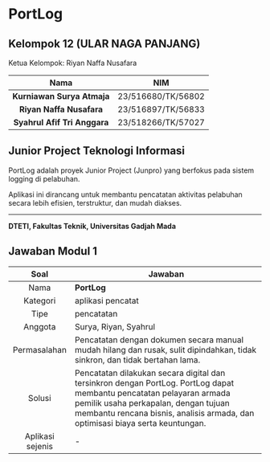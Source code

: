 # PortLog

## Kelompok 12 (ULAR NAGA PANJANG)
Ketua Kelompok: Riyan Naffa Nusafara

| **Nama** 	| **NIM** 	|
|:---:	|:---:	|
| **Kurniawan Surya Atmaja** 	| 23/516680/TK/56802 	|
| **Riyan Naffa Nusafara** 	| 23/516897/TK/56833 	|
| **Syahrul Afif Tri Anggara** 	| 23/518266/TK/57027 	|

## Junior Project Teknologi Informasi
PortLog adalah proyek Junior Project (Junpro) yang berfokus pada sistem logging di pelabuhan.

Aplikasi ini dirancang untuk membantu pencatatan aktivitas pelabuhan secara lebih efisien, terstruktur, dan mudah diakses.

---

**DTETI, Fakultas Teknik, Universitas Gadjah Mada**

## Jawaban Modul 1

| Soal 	| Jawaban 	|
|:---:	|---	|
| Nama 	| **PortLog** 	|
| Kategori 	| aplikasi pencatat 	|
| Tipe 	| pencatatan 	|
| Anggota 	| Surya, Riyan, Syahrul 	|
| Permasalahan 	| Pencatatan dengan dokumen secara manual mudah hilang dan rusak, sulit dipindahkan, tidak sinkron, dan tidak bertahan lama. 	|
| Solusi 	| Pencatatan dilakukan secara digital dan tersinkron dengan PortLog. PortLog dapat membantu pencatatan pelayaran armada pemilik usaha perkapalan, dengan tujuan membantu rencana bisnis, analisis armada, dan optimisasi biaya serta keuntungan. 	|
| Aplikasi sejenis 	| - 	|